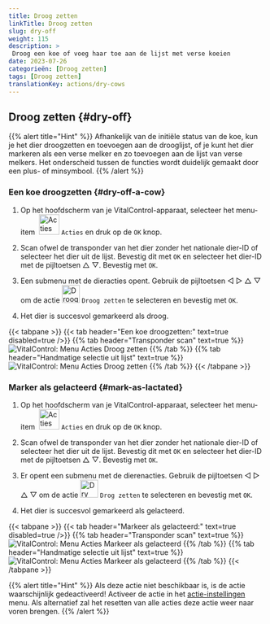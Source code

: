 ```yaml
---
title: Droog zetten
linkTitle: Droog zetten
slug: dry-off
weight: 115
description: >
 Droog een koe of voeg haar toe aan de lijst met verse koeien
date: 2023-07-26
categorieën: [Droog zetten]
tags: [Droog zetten]
translationKey: actions/dry-cows
---
```


## Droog zetten {#dry-off}

{{% alert title="Hint" %}}
Afhankelijk van de initiële status van de koe, kun je het dier droogzetten en toevoegen aan de drooglijst, of je kunt het dier markeren als een verse melker en zo toevoegen aan de lijst van verse melkers. Het onderscheid tussen de functies wordt duidelijk gemaakt door een plus- of minsymbool.
{{% /alert %}}

### Een koe droogzetten {#dry-off-a-cow}

1. Op het hoofdscherm van je VitalControl-apparaat, selecteer het menu-item &nbsp;<img src="/icons/actions.svg" width="40" align="bottom" alt="Acties" /> `Acties` en druk op de `OK` knop.

2. Scan ofwel de transponder van het dier zonder het nationale dier-ID of selecteer het dier uit de lijst. Bevestig dit met `OK` en selecteer het dier-ID met de pijltoetsen △ ▽. Bevestig met `OK`.

3. Een submenu met de dieracties opent. Gebruik de pijltoetsen ◁ ▷ △ ▽ om de actie <img src="/icons/actions/dryoff-plus.svg" width="35" align="bottom" alt="Droog zetten" /> `Droog zetten` te selecteren en bevestig met `OK`.

4. Het dier is succesvol gemarkeerd als droog.

{{< tabpane >}}
{{< tab header="Een koe droogzetten:" text=true disabled=true />}}
{{% tab header="Transponder scan" text=true %}}
 ![VitalControl: Menu Acties Droog zetten](../images/dryoff-scan.png "Een koe droogzetten")
{{% /tab %}}
{{% tab header="Handmatige selectie uit lijst" text=true %}}
 ![VitalControl: Menu Acties Droog zetten](../images/dryoff.png "Een koe droogzetten")
{{% /tab %}}
{{< /tabpane >}}

### Marker als gelacteerd {#mark-as-lactated}

1. Op het hoofdscherm van je VitalControl-apparaat, selecteer het menu-item &nbsp;<img src="/icons/actions.svg" width="40" align="bottom" alt="Acties" /> `Acties` en druk op de `OK` knop.

2. Scan ofwel de transponder van het dier zonder het nationale dier-ID of selecteer het dier uit de lijst. Bevestig dit met `OK` en selecteer het dier-ID met de pijltoetsen △ ▽. Bevestig met `OK`.

3. Er opent een submenu met de dierenacties. Gebruik de pijltoetsen ◁ ▷ △ ▽ om de actie <img src="/icons/actions/dryoff-minus.svg" width="35" align="bottom" alt="Dry off" /> `Drog zetten` te selecteren en bevestig met `OK`.

4. Het dier is succesvol gemarkeerd als gelacteerd.

{{< tabpane >}}
{{< tab header="Markeer als gelacteerd:" text=true disabled=true />}}
{{% tab header="Transponder scan" text=true %}}
 ![VitalControl: Menu Acties Markeer als gelacteerd](../images/lactated-scan.png "Markeer als gelacteerd")
{{% /tab %}}
{{% tab header="Handmatige selectie uit lijst" text=true %}}
 ![VitalControl: Menu Acties Markeer als gelacteerd](../images/lactated.png "Markeer als gelacteerd")
{{% /tab %}}
{{< /tabpane >}}


{{% alert title="Hint" %}}
Als deze actie niet beschikbaar is, is de actie waarschijnlijk gedeactiveerd! Activeer de actie in het [actie-instellingen](../setting/) menu. Als alternatief zal het resetten van alle acties deze actie weer naar voren brengen.
{{% /alert %}}
